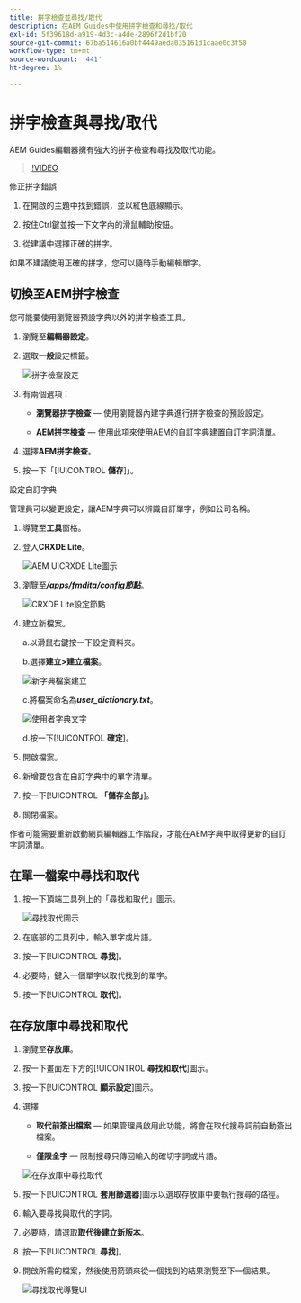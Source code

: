 ```yaml
---
title: 拼字檢查並尋找/取代
description: 在AEM Guides中使用拼字檢查和尋找/取代
exl-id: 5f39618d-a919-4d3c-a4de-2896f2d1bf20
source-git-commit: 67ba514616a0bf4449aeda035161d1caae0c3f50
workflow-type: tm+mt
source-wordcount: '441'
ht-degree: 1%

---
```


# 拼字檢查與尋找/取代

AEM Guides編輯器擁有強大的拼字檢查和尋找及取代功能。

>[!VIDEO](https://video.tv.adobe.com/v/342768?quality=12&learn=on)

修正拼字錯誤

1. 在開啟的主題中找到錯誤，並以紅色底線顯示。

1. 按住Ctrl鍵並按一下文字內的滑鼠輔助按鈕。

1. 從建議中選擇正確的拼字。

如果不建議使用正確的拼字，您可以隨時手動編輯單字。

## 切換至AEM拼字檢查

您可能要使用瀏覽器預設字典以外的拼字檢查工具。

1. 瀏覽至&#x200B;**編輯器設定**。

1. 選取&#x200B;**一般**&#x200B;設定標籤。

   ![拼字檢查設定](images/lesson-11/configure-dictionary.png)

1. 有兩個選項：

   - **瀏覽器拼字檢查** — 使用瀏覽器內建字典進行拼字檢查的預設設定。

   - **AEM拼字檢查** — 使用此項來使用AEM的自訂字典建置自訂字詞清單。

1. 選擇&#x200B;**AEM拼字檢查**。

1. 按一下「[!UICONTROL **儲存**]」。

設定自訂字典

管理員可以變更設定，讓AEM字典可以辨識自訂單字，例如公司名稱。

1. 導覽至&#x200B;**工具**&#x200B;窗格。

1. 登入&#x200B;**CRXDE Lite**。

   ![AEM UICRXDE Lite圖示](images/lesson-11/crxde-lite.png)

1. 瀏覽至&#x200B;**_/apps/fmdita/config節點_**。

   ![CRXDE Lite設定節點](images/lesson-11/config-node.png)

1. 建立新檔案。

   a.以滑鼠右鍵按一下設定資料夾。

   b.選擇&#x200B;**建立>建立檔案**。

   ![新字典檔案建立](images/lesson-11/new-dictionary-file.png)

   c.將檔案命名為&#x200B;_&#x200B;**user_dictionary.txt**&#x200B;_。

   ![使用者字典文字](images/lesson-11/user-dictionary.png)

   d.按一下&#x200B;[!UICONTROL **確定**]。

1. 開啟檔案。

1. 新增要包含在自訂字典中的單字清單。

1. 按一下&#x200B;[!UICONTROL **「儲存全部」**]。

1. 關閉檔案。

作者可能需要重新啟動網頁編輯器工作階段，才能在AEM字典中取得更新的自訂字詞清單。

## 在單一檔案中尋找和取代

1. 按一下頂端工具列上的「尋找和取代」圖示。

   ![尋找取代圖示](images/lesson-11/find-replace-icon.png)

1. 在底部的工具列中，輸入單字或片語。

1. 按一下&#x200B;[!UICONTROL **尋找**]。

1. 必要時，鍵入一個單字以取代找到的單字。

1. 按一下&#x200B;[!UICONTROL **取代**]。

## 在存放庫中尋找和取代

1. 瀏覽至&#x200B;**存放庫**。

1. 按一下畫面左下方的&#x200B;[!UICONTROL **尋找和取代**]&#x200B;圖示。

1. 按一下&#x200B;[!UICONTROL **顯示設定**]&#x200B;圖示。

1. 選擇

   - **取代前簽出檔案** — 如果管理員啟用此功能，將會在取代搜尋詞前自動簽出檔案。

   - **僅限全字** — 限制搜尋只傳回輸入的確切字詞或片語。

   ![在存放庫中尋找取代](images/lesson-11/repository-find-replace.png)

1. 按一下&#x200B;[!UICONTROL **套用篩選器**]&#x200B;圖示以選取存放庫中要執行搜尋的路徑。

1. 輸入要尋找與取代的字詞。

1. 必要時，請選取&#x200B;**取代後建立新版本**。

1. 按一下&#x200B;[!UICONTROL **尋找**]。

1. 開啟所需的檔案，然後使用箭頭來從一個找到的結果瀏覽至下一個結果。

   ![尋找取代導覽UI](images/lesson-11/find-replace-navigation.png)
